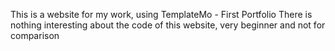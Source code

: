 This is a website for my work, using TemplateMo - First Portfolio
There is nothing interesting about the code of this website, very beginner and not for comparison
